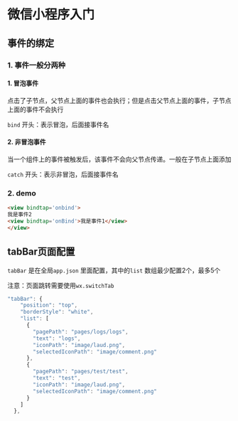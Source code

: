 # 微信小程序入门

## 事件的绑定

### 1. 事件一般分两种

#### 1. 冒泡事件

点击了子节点，父节点上面的事件也会执行；但是点击父节点上面的事件，子节点上面的事件不会执行

`bind` 开头：表示冒泡，后面接事件名

#### 2. 非冒泡事件

当一个组件上的事件被触发后，该事件不会向父节点传递。一般在子节点上面添加

`catch` 开头：表示非冒泡，后面接事件名

### 2. demo

``` html
<view bindtap='onbind'>
我是事件2
<view bindtap='onBind'>我是事件1</view>
</view>
```

## tabBar页面配置

`tabBar` 是在全局`app.json` 里面配置，其中的`list` 数组最少配置2个，最多5个

注意：页面跳转需要使用`wx.switchTab`

``` js
"tabBar": {
    "position": "top",
    "borderStyle": "white",
    "list": [
      {
        "pagePath": "pages/logs/logs",
        "text": "logs",
        "iconPath": "image/laud.png",
        "selectedIconPath": "image/comment.png"
      },
      {
        "pagePath": "pages/test/test",
        "text": "test",
        "iconPath": "image/laud.png",
        "selectedIconPath": "image/comment.png"
      }
    ]
  },
```



